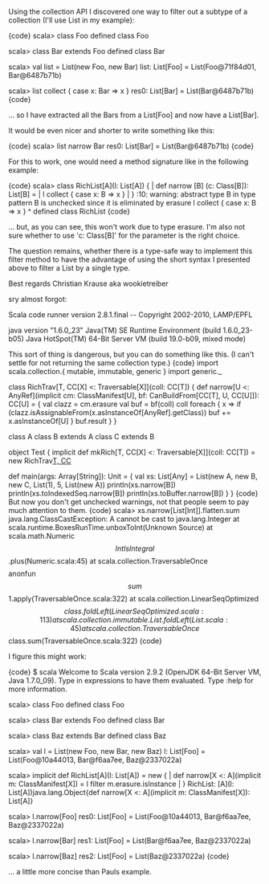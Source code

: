Using the collection API I discovered one way to filter out a subtype of a collection (I'll use List in my example):

{code}
scala> class Foo
defined class Foo

scala> class Bar extends Foo
defined class Bar

scala> val list = List(new Foo, new Bar)
list: List[Foo] = List(Foo@71f84d01, Bar@6487b71b)

scala> list collect { case x: Bar => x }
res0: List[Bar] = List(Bar@6487b71b)
{code}

... so I have extracted all the Bars from a List[Foo] and now have a List[Bar].


It would be even nicer and shorter to write something like this:

{code}
scala> list narrow Bar
res0: List[Bar] = List(Bar@6487b71b)
{code}

For this to work, one would need a method signature like in the following example:

{code}
scala> class RichList[A](l: List[A]) {
     |   def narrow [B] (c: Class[B]): List[B] =
     |     l collect { case x: B => x }
     | }
<console>:10: warning: abstract type B in type pattern B is unchecked since it is eliminated by erasure
           l collect { case x: B => x }
                               ^
defined class RichList
{code}

... but, as you can see, this won't work due to type erasure. I'm also not sure whether to use 'c: Class[B]' for the parameter is the right choice.

The question remains, whether there is a type-safe way to implement this filter method to have the advantage of using the short syntax I presented above to filter a List by a single type.


Best regards
Christian Krause aka wookietreiber

sry almost forgot:

Scala code runner version 2.8.1.final -- Copyright 2002-2010, LAMP/EPFL

java version "1.6.0_23"
Java(TM) SE Runtime Environment (build 1.6.0_23-b05)
Java HotSpot(TM) 64-Bit Server VM (build 19.0-b09, mixed mode)

This sort of thing is dangerous, but you can do something like this.  (I can't settle for not returning the same collection type.)
{code}
import scala.collection.{ mutable, immutable, generic }
import generic._

class RichTrav[T, CC[X] <: Traversable[X]](coll: CC[T]) {
  def narrow[U <: AnyRef](implicit cm: ClassManifest[U], bf: CanBuildFrom[CC[T], U, CC[U]]): CC[U] = {
    val clazz = cm.erasure
    val buf = bf(coll)
    coll foreach { x =>
      if (clazz.isAssignableFrom(x.asInstanceOf[AnyRef].getClass))
        buf += x.asInstanceOf[U]
    }
    buf.result
  }
}

class A
class B extends A
class C extends B
  
object Test {
  implicit def mkRich[T, CC[X] <: Traversable[X]](coll: CC[T]) = new RichTrav[T, CC](coll)
  
  def main(args: Array[String]): Unit = {
    val xs: List[Any] = List(new A, new B, new C, List(1), 5, List(new A))
    println(xs.narrow[B])
    println(xs.toIndexedSeq.narrow[B])
    println(xs.toBuffer.narrow[B])
  }
}
{code}
But now you don't get unchecked warnings, not that people seem to pay much attention to them.
{code}
scala> xs.narrow[List[Int]].flatten.sum
java.lang.ClassCastException: A cannot be cast to java.lang.Integer
	at scala.runtime.BoxesRunTime.unboxToInt(Unknown Source)
	at scala.math.Numeric$$IntIsIntegral$$.plus(Numeric.scala:45)
	at scala.collection.TraversableOnce$$$$anonfun$$sum$$1.apply(TraversableOnce.scala:322)
	at scala.collection.LinearSeqOptimized$$class.foldLeft(LinearSeqOptimized.scala:113)
	at scala.collection.immutable.List.foldLeft(List.scala:45)
	at scala.collection.TraversableOnce$$class.sum(TraversableOnce.scala:322)
{code}

I figure this might work:

{code}
$ scala
Welcome to Scala version 2.9.2 (OpenJDK 64-Bit Server VM, Java 1.7.0_09).
Type in expressions to have them evaluated.
Type :help for more information.

scala> class Foo
defined class Foo

scala> class Bar extends Foo
defined class Bar

scala> class Baz extends Bar
defined class Baz

scala> val l = List(new Foo, new Bar, new Baz)
l: List[Foo] = List(Foo@10a44013, Bar@f6aa7ee, Baz@2337022a)

scala> implicit def RichList[A](l: List[A]) = new {
     |   def narrow[X <: A](implicit m: ClassManifest[X]) = l filter m.erasure.isInstance
     | }
RichList: [A](l: List[A])java.lang.Object{def narrow[X <: A](implicit m: ClassManifest[X]): List[A]}

scala> l.narrow[Foo]
res0: List[Foo] = List(Foo@10a44013, Bar@f6aa7ee, Baz@2337022a)

scala> l.narrow[Bar]
res1: List[Foo] = List(Bar@f6aa7ee, Baz@2337022a)

scala> l.narrow[Baz]
res2: List[Foo] = List(Baz@2337022a)
{code}

... a little more concise than Pauls example.
